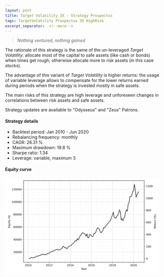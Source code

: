 ```yaml
---
layout: post
title: Target Volatility 3X - Strategy Prospectus
tags: TargetVolatility Prospectus 3X HighRisk
excerpt_separator:  <!--more-->
---
```


> _Nothing ventured, nothing gained_

The rationale of this strategy is the same of the un-leveraged _Target Volatility_: allocate most of the capital to safe assets (like cash or bonds) when times get rough, otherwise allocate more to risk assets (in this case stocks).

The advantage of this variant of _Target Volatility_ is higher returns: the usage of variable leverage allows to compensate for the lower returns earned during periods when the strategy is invested mostly in safe assets.

The main risks of this strategy are high leverage and unforeseen changes in correlations between risk assets and safe assets.

Strategy updates are available to "Odysseus" and "Zeus" Patrons.

#### Strategy details
* Backtest period: Jan 2010 - Jun 2020
* Rebalancing frequency: monthly
* CAGR: 26.31 %
* Maximum drawdown: 19.8 %
* Sharpe ratio: 1.34
* Leverage: variable, maximum 3

#### Equity curve
![Target Volatility 3X](/images/target_volatility_returns_3x.svg)
